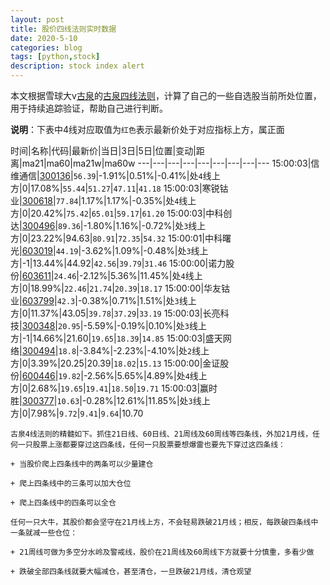 ```yaml
---
layout: post
title: 股价四线法则实时数据
date: 2020-5-10
categories: blog
tags: [python,stock]
description: stock index alert
---
```



本文根据雪球大v[古泉](https://xueqiu.com/u/7148646888)的[古泉四线法则](https://xueqiu.com/7148646888/130498192)，计算了自己的一些自选股当前所处位置，用于持续追踪验证，帮助自己进行判断。

**说明**：下表中4线对应取值为`红色`表示最新价处于对应指标上方，属正面

时间|名称|代码|最新价|当日|3日|5日|位置|变动|距离|ma21|ma60|ma21w|ma60w
---|---|---|---|---|---|---|---|---
15:00:03|信维通信|[300136](https://xueqiu.com/S/SZ300136)|`56.39`|-1.91%|0.51%|-0.41%|处`4`线上方|0|17.08%|`55.44`|`51.27`|`47.11`|`41.18`
15:00:03|寒锐钴业|[300618](https://xueqiu.com/S/SZ300618)|`77.84`|1.17%|1.17%|-0.35%|处`4`线上方|0|20.42%|`75.42`|`65.01`|`59.17`|`61.20`
15:00:03|中科创达|[300496](https://xueqiu.com/S/SZ300496)|`89.36`|-1.80%|1.16%|-0.72%|处`3`线上方|0|23.22%|94.63|`80.91`|`72.35`|`54.32`
15:00:01|中科曙光|[603019](https://xueqiu.com/S/SH603019)|`44.19`|-3.62%|1.09%|-0.48%|处`3`线上方|-1|13.44%|44.92|`42.56`|`39.79`|`31.46`
15:00:00|诺力股份|[603611](https://xueqiu.com/S/SH603611)|`24.46`|-2.12%|5.36%|11.45%|处`4`线上方|0|18.99%|`22.46`|`21.74`|`20.39`|`18.17`
15:00:00|华友钴业|[603799](https://xueqiu.com/S/SH603799)|`42.3`|-0.38%|0.71%|1.51%|处`3`线上方|0|11.37%|43.05|`39.78`|`37.29`|`33.19`
15:00:03|长亮科技|[300348](https://xueqiu.com/S/SZ300348)|`20.95`|-5.59%|-0.19%|0.10%|处`3`线上方|-1|14.66%|21.60|`19.65`|`18.39`|`14.85`
15:00:03|盛天网络|[300494](https://xueqiu.com/S/SZ300494)|`18.8`|-3.84%|-2.23%|-4.10%|处`2`线上方|0|3.39%|20.25|20.39|`18.02`|`15.13`
15:00:00|金证股份|[600446](https://xueqiu.com/S/SH600446)|`19.82`|-2.56%|5.65%|4.89%|处`4`线上方|0|2.68%|`19.65`|`19.41`|`18.50`|`19.71`
15:00:03|赢时胜|[300377](https://xueqiu.com/S/SZ300377)|`10.63`|-0.28%|12.61%|11.85%|处`3`线上方|0|7.98%|`9.72`|`9.41`|`9.64`|10.70

```
古泉4线法则的精髓如下。抓住21日线、60日线、21周线及60周线等四条线，外加21月线，任何一只股票上涨都要穿过这四条线，任何一只股票要想爆雷也要先下穿过这四条线：

+ 当股价爬上四条线中的两条可以少量建仓

+ 爬上四条线中的三条可以加大仓位

+ 爬上四条线中的四条可以全仓

任何一只大牛，其股价都会坚守在21月线上方，不会轻易跌破21月线；相反，每跌破四条线中一条就减一些仓位：

+ 21周线可做为多空分水岭及警戒线，股价在21周线及60周线下方就要十分慎重，多看少做

+ 跌破全部四条线就要大幅减仓，甚至清仓，一旦跌破21月线，清仓观望
```